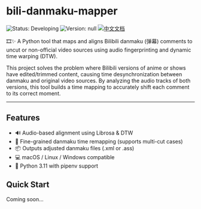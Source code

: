 # bili-danmaku-mapper

![Status: Developing](https://img.shields.io/badge/Status-Developing-blue?style=for-the-badge)
![Version: null](https://img.shields.io/badge/Version-null-brightgreen?style=for-the-badge)
[![中文文档](https://img.shields.io/badge/中文文档-brightgreen?style=for-the-badge)](README-zh.md)

🎞️✨ A Python tool that maps and aligns Bilibili danmaku (弹幕) comments to uncut or non-official video sources using audio fingerprinting and dynamic time warping (DTW).

This project solves the problem where Bilibili versions of anime or shows have edited/trimmed content, causing time desynchronization between danmaku and original video sources. By analyzing the audio tracks of both versions, this tool builds a time mapping to accurately shift each comment to its correct moment.

---

## Features

- 🔊 Audio-based alignment using Librosa & DTW
- 🧭 Fine-grained danmaku time remapping (supports multi-cut cases)
- 📦 Outputs adjusted danmaku files (.xml or .ass)
- 💻 macOS / Linux / Windows compatible
- 🐍 Python 3.11 with pipenv support

## Quick Start

Coming soon...
